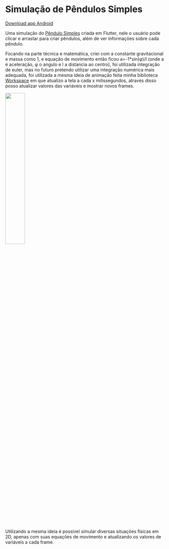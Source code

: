 # Simulação de Pêndulos Simples

[Download app Android](https://github.com/underfilho/pendulum_mobile/raw/main/app-release.apk)

Uma simulação do [Pêndulo Simples](https://en.wikipedia.org/wiki/Pendulum_(mathematics)) criada em Flutter, nele o usuário pode clicar e arrastar para criar pêndulos, além de ver informações sobre cada pêndulo. 

Focando na parte técnica e matemática, criei com a constante gravitacional e massa como 1, e equação de movimento então ficou a=-1*sin(φ)/l (onde a é aceleração, φ o angulo e l a distancia ao centro), foi utilizada integração de euler, mas no futuro pretendo utilizar uma integração numérica mais adequada, foi utilizada a mesma ideia de animação feita minha biblioteca [Workspace](https://github.com/underfilho/Workspace) em que atualizo a tela a cada x milissegundos, através disso posso atualizar valores das variáveis e mostrar novos frames.

<img src="https://user-images.githubusercontent.com/31104317/129486996-2da71924-b35f-471d-9078-1b36873129bd.gif" width="35%" height="35%"/>

Utilizando a mesma ideia é possível simular diversas situações físicas em 2D, apenas com suas equações de movimento e atualizando os valores de variáveis a cada frame.
